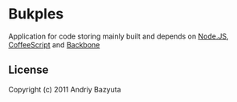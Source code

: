# Bukples

  Application for code storing
  mainly built and depends on [Node.JS](http://nodejs.org), [CoffeeScript](http://jashkenas.github.com/coffee-script/) and [Backbone](http://http://documentcloud.github.com/backbone/)


## License 

Copyright (c) 2011 Andriy Bazyuta
